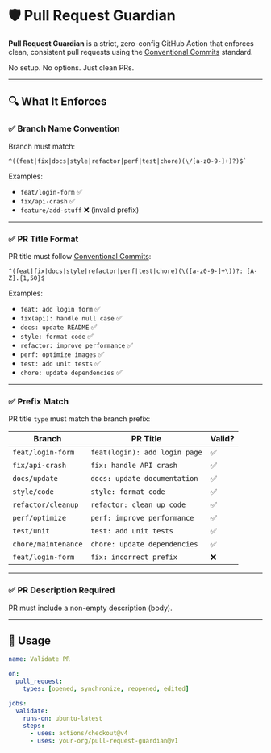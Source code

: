# 🛡️ Pull Request Guardian

**Pull Request Guardian** is a strict, zero-config GitHub Action that enforces clean, consistent pull requests using the [Conventional Commits](https://www.conventionalcommits.org/) standard.

No setup. No options. Just clean PRs.

---

## 🔍 What It Enforces

### ✅ Branch Name Convention

Branch must match:
```
^((feat|fix|docs|style|refactor|perf|test|chore)(\/[a-z0-9-]+)?)$`
```
Examples:
- `feat/login-form` ✅
- `fix/api-crash` ✅
- `feature/add-stuff` ❌ (invalid prefix)

---

### ✅ PR Title Format
PR title must follow [Conventional Commits](https://www.conventionalcommits.org/):
```
^(feat|fix|docs|style|refactor|perf|test|chore)(\([a-z0-9-]+\))?: [A-Z].{1,50}$
```
Examples:
- `feat: add login form` ✅
- `fix(api): handle null case` ✅
- `docs: update README` ✅
- `style: format code` ✅
- `refactor: improve performance` ✅
- `perf: optimize images` ✅
- `test: add unit tests` ✅
- `chore: update dependencies` ✅

---

### ✅ Prefix Match

PR title `type` must match the branch prefix:

| Branch             | PR Title                        | Valid? |
|--------------------|----------------------------------|--------|
| `feat/login-form`  | `feat(login): add login page`   | ✅      |
| `fix/api-crash`    | `fix: handle API crash`         | ✅      |
| `docs/update`      | `docs: update documentation`    | ✅      |
| `style/code`       | `style: format code`            | ✅      |
| `refactor/cleanup` | `refactor: clean up code`       | ✅      |
| `perf/optimize`    | `perf: improve performance`     | ✅      |
| `test/unit`        | `test: add unit tests`          | ✅      |
| `chore/maintenance`| `chore: update dependencies`    | ✅      |
| `feat/login-form`  | `fix: incorrect prefix`         | ❌      |

---

### ✅ PR Description Required

PR must include a non-empty description (body).

---

## 🚀 Usage

```yaml
name: Validate PR

on:
  pull_request:
    types: [opened, synchronize, reopened, edited]

jobs:
  validate:
    runs-on: ubuntu-latest
    steps:
      - uses: actions/checkout@v4
      - uses: your-org/pull-request-guardian@v1